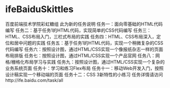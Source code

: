 # ifeBaiduSkittles
百度前端技术学院彩虹糖组
此为新的任务说明
任务一：面向零基础的HTML代码编写
任务二：基于任务1的HTML代码，实现简单的CSS代码编写
任务三：HTML、CSS布局入门，三栏式布局的实践
任务四：HTML、CSS布局深入，定位和居中问题的实践
任务五：基于任务1的HTML代码，实现一个稍微复杂的CSS代码编写
任务六：按照设计图，通过HTML/CSS实现一个像报纸杂志一样的页面布局排版
任务七：按照设计图，通过HTML/CSS实现一个产品官网
任务八：网格/栅格化布局学习与实践
任务九：按照设计图，通过HTML/CSS实现一个复杂的业务系统页面
任务十：学习和练习Flex布局
任务十一：移动Web开发入门，按照设计稿实现一个移动端的页面
任务十二：CSS 3新特性的小练习
任务详情请访问http://ife.baidu.com/task/all
